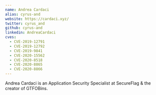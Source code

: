 ```yaml
---
name: Andrea Cardaci
alias: cyrus-and
website: https://cardaci.xyz/
twitter: cyrus_and
github: cyrus-and
linkedin: AndreaCardaci
cves:
  - CVE-2019-12791
  - CVE-2019-12792
  - CVE-2019-9841
  - CVE-2020-15562
  - CVE-2020-8518
  - CVE-2020-8865
  - CVE-2020-8866
---
```

Andrea Cardaci is an Application Security Specialist at SecureFlag & the creator of GTFOBins.